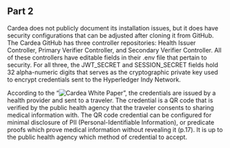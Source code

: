 ## Part 2

Cardea does not publicly document its installation issues, but it does have security configurations that can be adjusted after cloning it from GitHub. The Cardea GitHub has three controller repositories: Health Issuer Controller, Primary Verifier Controller, and Secondary Verifier Controller. All of these controllers have editable fields in their .env file that pertain to security. For all three, the JWT_SECRET and SESSION_SECRET fields hold 32 alpha-numeric digits that serves as the cryptographic private key used to encrypt credentials sent to the Hyperledger Indy Network. 

According to the “![Cardea White Paper](https://wiki.hyperledger.org/display/labs/Cardea?preview=/80780946/80781623/Cardea-White-Paper-V1.0.pdf)”, the credentials are issued by a health provider and sent to a traveler. The credential is a QR code that is verified by the public health agency that the traveler consents to sharing medical information with. The QR code credential can be configured for minimal disclosure of PII (Personal-Identifiable Information), or predicate proofs which prove medical information without revealing it (p.17). It is up to the public health agency which method of credential to accept.  
